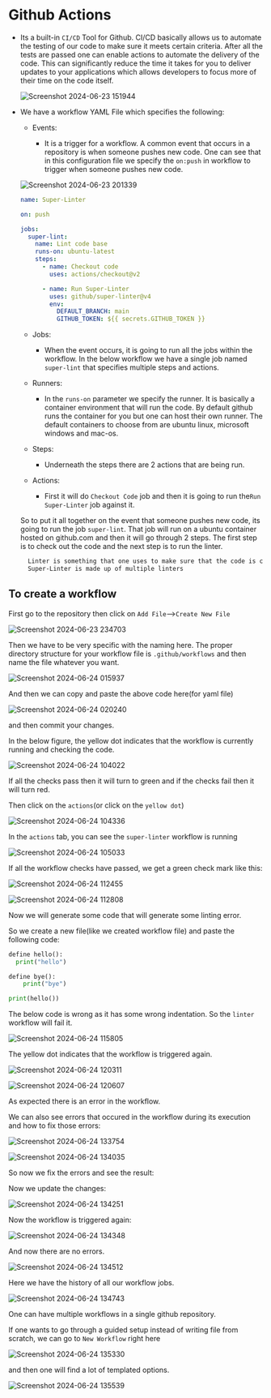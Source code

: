 # Github Actions

- Its a built-in `CI/CD` Tool for Github. CI/CD basically allows us to automate the testing of our code to make sure it meets certain criteria. After all the tests are passed one can enable actions to automate the delivery of the code. This can significantly reduce the time it takes for you to deliver updates to your applications which allows developers to focus more of their time on the code itself.

  ![Screenshot 2024-06-23 151944](https://github.com/kaustubhchile/Music-app-player/assets/72078555/cbabb6b1-a518-4580-a411-5085d66dfe15)

- We have a workflow YAML File which specifies the following:

  - Events:

    - It is a trigger for a workflow. A common event that occurs in a repository is when someone pushes new code. One can see that in this configuration file we specify the `on:push` in workflow to trigger when someone pushes new code.

  ![Screenshot 2024-06-23 201339](https://github.com/kaustubhchile/Music-app-player/assets/72078555/cd61ca96-5684-44e6-9328-9bc938c90ff4)

  ```yml
  name: Super-Linter

  on: push

  jobs:
    super-lint:
      name: Lint code base
      runs-on: ubuntu-latest
      steps:
        - name: Checkout code
          uses: actions/checkout@v2

        - name: Run Super-Linter
          uses: github/super-linter@v4
          env:
            DEFAULT_BRANCH: main
            GITHUB_TOKEN: ${{ secrets.GITHUB_TOKEN }}
  ```

  - Jobs:

    - When the event occurs, it is going to run all the jobs within the workflow. In the below workflow we have a single job named `super-lint` that specifies multiple steps and actions.

  - Runners:

    - In the `runs-on` parameter we specify the runner. It is basically a container environment that will run the code. By default github runs the container for you but one can host their own runner. The default containers to choose from are ubuntu linux, microsoft windows and mac-os.

  - Steps:

    - Underneath the steps there are 2 actions that are being run.

  - Actions:
    - First it will do `Checkout Code` job and then it is going to run the`Run Super-Linter` job against it.

  So to put it all together on the event that someone pushes new code, its going to run the job `super-lint`. That job will run on a ubuntu container hosted on github.com and then it will go through 2 steps. The first step is to check out the code and the next step is to run the linter.

  ```bash
    Linter is something that one uses to make sure that the code is conforming to certain standards.
    Super-Linter is made up of multiple linters
  ```

## To create a workflow

First go to the repository then click on `Add File`-->`Create New File`

![Screenshot 2024-06-23 234703](https://github.com/kaustubhchile/Music-app-player/assets/72078555/c3be0e76-b2e5-43c6-9bb6-93fc62ca5c8e)

Then we have to be very specific with the naming here. The proper directory structure for your workflow file is
`.github/workflows` and then name the file whatever you want.

![Screenshot 2024-06-24 015937](https://github.com/kaustubhchile/Music-app-player/assets/72078555/bfe7fb47-fc3c-4c58-b2ca-8209a0dedac5)

And then we can copy and paste the above code here(for yaml file)

![Screenshot 2024-06-24 020240](https://github.com/kaustubhchile/Music-app-player/assets/72078555/39708234-1af2-4235-b0f2-2da1708d855e)

and then commit your changes.

In the below figure, the yellow dot indicates that the workflow is currently running and checking the code.

![Screenshot 2024-06-24 104022](https://github.com/kaustubhchile/git_practice_test/assets/72078555/7e000943-fe86-4b22-b567-4f08f029b2fd)

If all the checks pass then it will turn to green and if the checks fail then it will turn red.

Then click on the `actions`(or click on the `yellow dot`)

![Screenshot 2024-06-24 104336](https://github.com/kaustubhchile/git_practice_test/assets/72078555/ca927275-34be-497d-859e-5c9667bee118)

In the `actions` tab, you can see the `super-linter` workflow is running

![Screenshot 2024-06-24 105033](https://github.com/kaustubhchile/Cloud-storage-application/assets/72078555/c2d521d9-cac5-4400-abf5-76278321e15d)

If all the workflow checks have passed, we get a green check mark like this:

![Screenshot 2024-06-24 112455](https://github.com/kaustubhchile/GithubActions-1/assets/72078555/9216a99c-7406-425c-a117-c7d6ce1ce5a3)

![Screenshot 2024-06-24 112808](https://github.com/kaustubhchile/GithubActions-1/assets/72078555/0fdd5982-6eb6-459a-8471-b3a4ac018ef9)

Now we will generate some code that will generate some linting error.

So we create a new file(like we created workflow file) and paste the following code:

```python
define hello():
  print("hello")

define bye():
    print("bye")

print(hello())
```

The below code is wrong as it has some wrong indentation. So the `linter` workflow will fail it.

![Screenshot 2024-06-24 115805](https://github.com/kaustubhchile/GithubActions-1/assets/72078555/5befd775-b6e8-4df5-8f3f-d0de68b5dadb)

The yellow dot indicates that the workflow is triggered again.

![Screenshot 2024-06-24 120311](https://github.com/kaustubhchile/GithubActions-1/assets/72078555/9f397a61-adb1-4f16-9f52-b53a360efca2)

![Screenshot 2024-06-24 120607](https://github.com/kaustubhchile/GithubActions-1/assets/72078555/dc41c417-e301-4cde-bcc7-e83ba6cb2885)

As expected there is an error in the workflow.

We can also see errors that occured in the workflow during its execution and how to fix those errors:

![Screenshot 2024-06-24 133754](https://github.com/devopsjourney1/mygitactions/assets/72078555/1210c07f-02ce-4060-a24e-82d65f825e33)

![Screenshot 2024-06-24 134035](https://github.com/devopsjourney1/mygitactions/assets/72078555/2898a750-f55f-4a77-afe5-7e73c5914b03)

So now we fix the errors and see the result:

Now we update the changes:

![Screenshot 2024-06-24 134251](https://github.com/devopsjourney1/mygitactions/assets/72078555/ee46888e-1c71-447a-91ce-8eca0c7354b7)

Now the workflow is triggered again:

![Screenshot 2024-06-24 134348](https://github.com/devopsjourney1/mygitactions/assets/72078555/37417e99-7b8f-402f-a2a4-5066d1ee1d59)

And now there are no errors.

![Screenshot 2024-06-24 134512](https://github.com/devopsjourney1/mygitactions/assets/72078555/7c5959b0-fe67-4734-9611-cac85380224e)

Here we have the history of all our workflow jobs.

![Screenshot 2024-06-24 134743](https://github.com/devopsjourney1/mygitactions/assets/72078555/8a98a62e-9069-4d72-a903-b03d9da5a2f0)

One can have multiple workflows in a single github repository.

If one wants to go through a guided setup instead of writing file from scratch, we can go to `New Workflow` right here

![Screenshot 2024-06-24 135330](https://github.com/devopsjourney1/mygitactions/assets/72078555/65e23153-7b8e-4510-8831-45f45a94f296)

and then one will find a lot of templated options.

![Screenshot 2024-06-24 135539](https://github.com/devopsjourney1/mygitactions/assets/72078555/010207e5-e499-4e4b-8d00-66fed908caa2)
